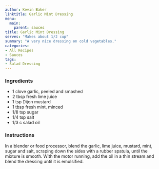 ```yaml
---
author: Kevin Baker
linktitle: Garlic Mint Dressing
menu:
  main:
    parent: sauces
title: Garlic Mint Dressing
serves: "Makes about 1/2 cup"
summary: "A very nice dressing on cold vegetables."
categories:
- All Recipes
- Sauces
tags:
- Salad Dressing
---
```

### Ingredients

<div class="ingredient-list">

* 1 clove garlic, peeled and smashed  
* 2 tbsp fresh lime juice  
* 1 tsp Dijon mustard  
* 1 tbsp fresh mint, minced  
* 1/8 tsp sugar  
* 1/4 tsp salt  
* 1/3 c salad oil  

</div>

### Instructions
In a blender or food processor, blend the garlic, lime juice, mustard, mint, sugar and salt, scraping down the sides with a rubber spatula, until the mixture is smooth. With the motor running, add the oil in a thin stream and blend the dressing until it is emulsified.
